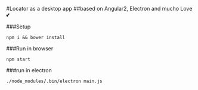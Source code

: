 #Locator as a desktop app 
##based on Angular2, Electron and mucho Love :two_hearts:

###Setup
```
npm i && bower install
```

###Run in browser
```
npm start
```

###run in electron
```
./node_modules/.bin/electron main.js
```
